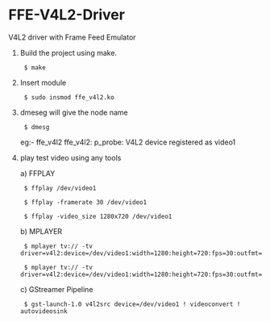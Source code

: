 # FFE-V4L2-Driver
V4L2 driver with Frame Feed Emulator


1. Build the project using make.

		$ make


2. Insert module

		$ sudo insmod ffe_v4l2.ko


3. dmeseg will give the node name

		$ dmesg

	eg:- ffe_v4l2 ffe_v4l2: p_probe: V4L2 device registered as video1


4. play test video using any tools

	a) FFPLAY
	
		$ ffplay /dev/video1
		
		$ ffplay -framerate 30 /dev/video1
		
		$ ffplay -video_size 1280x720 /dev/video1
	
	b) MPLAYER
		
		$ mplayer tv:// -tv driver=v4l2:device=/dev/video1:width=1280:height=720:fps=30:outfmt=yuy2
		
		$ mplayer tv:// -tv driver=v4l2:device=/dev/video1:width=1280:height=720:fps=30:outfmt=mjpg
	
	c) GStreamer Pipeline
	
		$ gst-launch-1.0 v4l2src device=/dev/video1 ! videoconvert ! autovideosink
